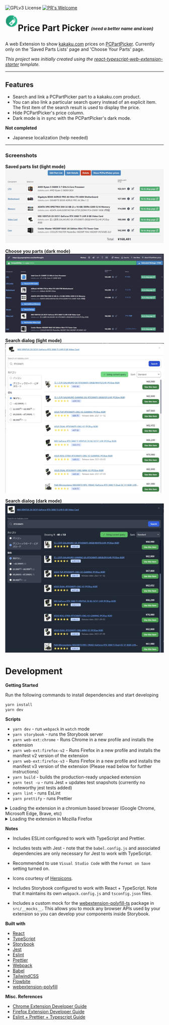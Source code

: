 ![GPLv3 License](https://img.shields.io/github/license/ammargitham/PricePartPicker)
[![PR's Welcome](https://img.shields.io/badge/PRs-welcome-brightgreen.svg?style=flat)](http://makeapullrequest.com)

<img align="left" width="40" height="40" src="./images/icon-128.png" alt="Price Part Picker">

# Price Part Picker <sub><sup><sub><sup><i>(need a better name and icon)</i></sup></sub></sup></sub>

A web Extension to show [kakaku.com](kakaku.com) prices on [PCPartPicker](pcpartpicker.com). Currently only on the 'Saved Parts Lists' page and 'Choose Your Parts' page.

*This project was initially created using the [react-typescript-web-extension-starter](https://github.com/aeksco/react-typescript-web-extension-starter) template.*

---

## Features

- Search and link a PCPartPicker part to a kakaku.com product.
- You can also link a particular search query instead of an explicit item. The first item of the search result is used to display the price.
- Hide PCPartPicker's price column.
- Dark mode is in sync with the PCPartPicker's dark mode.

**Not completed**
- Japanese localization (help needed)

---

### Screenshots

**Saved parts list (light mode)**
![](./images/saved_light_1.jpg)

**Choose you parts (dark mode)**
![](./images/choose_dark_1.jpg)

**Search dialog (light mode)**
![](./images/search_dialog_light_1.jpg)

**Search dialog (dark mode)**
![](./images/search_dialog_dark_1.jpg)

# Development

**Getting Started**

Run the following commands to install dependencies and start developing

```
yarn install
yarn dev
```

**Scripts**

-   `yarn dev` - run `webpack` in `watch` mode
-   `yarn storybook` - runs the Storybook server
-   `yarn web-ext:chrome` - Runs Chrome in a new profile and installs the extension
-   `yarn web-ext:firefox-v2` - Runs Firefox in a new profile and installs the manifest v2 version of the extension
-   `yarn web-ext:firefox-v3` - Runs Firefox in a new profile and installs the manifest v3 version of the extension (Please read below for further instructions)
-   `yarn build` - builds the production-ready unpacked extension
-   `yarn test -u` - runs Jest + updates test snapshots (currently no noteworthy jest tests added)
-   `yarn lint` - runs EsLint
-   `yarn prettify` - runs Prettier

<details>
  <summary>Loading the extension in a chromium based browser (Google Chrome, Microsoft Edge, Brave, etc)</summary>

There are two ways of running the extension in a chromium based browser. Make sure you have already run `yarn dev` or `yarn build`.

1. Using the web-ext tool (Recommended): Run `yarn web-ext:chrome`. This will start the browser using a new profile and install the extension. For configuration options check `web-ext.chrome.config.js`. See all available configuration options [here](https://extensionworkshop.com/documentation/develop/web-ext-command-reference/#commands).
2. Manual: In [Google Chrome](https://www.google.com/chrome/), open up [chrome://extensions](chrome://extensions) in a new tab. Make sure the `Developer Mode` checkbox in the upper-right corner is turned on. Click `Load unpacked` and select the `dist/chrome` directory in this repository - your extension should now be loaded. This process will be similar for all chromium based browsers.

![Installed Extension in Google Chrome](./images/chrome_ext_1.jpg "Installed Extension in Google Chrome")

</details>

<details>
  <summary>Loading the extension in Mozilla Firefox</summary>

There are two ways of running the extension in Mozilla Firefox. Make sure you have already run `yarn dev` or `yarn build`.
1. Using the web-ext tool (Recommended):
    - **For manifest v2 version**: Run `yarn web-ext:firefox-v2`. This will start the browser using a new profile and install the extension. For configuration options check `web-ext.firefox.v2.config.js`. See all available configuration options [here](https://extensionworkshop.com/documentation/develop/web-ext-command-reference/#commands).
    - **For manifest v3 version**: Run `yarn web-ext:firefox-v3`. This will start the browser using a new profile and install the extension. **Currently you will have to manually grant the extension the permissions to access pcpricepicker.com and kakaku.com**. To do this open `about:addons`, click the extension, go to the `Permissions` tab, and enable the disabled permissions. For more run configuration options check `web-ext.firefox.v2.config.js`. See all available configuration options [here](https://extensionworkshop.com/documentation/develop/web-ext-command-reference/#commands).
2. Manual:
    - **For manifest v2 version**: In [Mozilla Firefox](https://www.mozilla.org/en-US/firefox/new/), open up the [about:debugging](about:debugging) page in a new tab. Click the `This Firefox` link in the sidebar. One the `This Firefox` page, click the `Load Temporary Add-on...` button and select the `manifest.json` from the `dist/firefox/v2` directory in this repository - your extension should now be loaded.
    - **For manifest v3 version**: First follow the instructions mentioned [here](https://extensionworkshop.com/documentation/develop/manifest-v3-migration-guide/#turn-on-the-developer-preview). Then follow the instructions mentioned for the manifest v2 version but load the `dist/firefox/v3` directory.

![Installed Extension in Mozilla Firefox](./images/firefox_ext_1.jpg "Installed Extension in Mozilla Firefox")

</details>

**Notes**
-   Includes ESLint configured to work with TypeScript and Prettier.

-   Includes tests with Jest - note that the `babel.config.js` and associated dependencies are only necessary for Jest to work with TypeScript.

-   Recommended to use `Visual Studio Code` with the `Format on Save` setting turned on.

-   Icons courtesy of [Heroicons](https://heroicons.com/).

-   Includes Storybook configured to work with React + TypeScript. Note that it maintains its own `webpack.config.js` and `tsconfig.json` files.

-   Includes a custom mock for the [webextension-polyfill-ts](https://github.com/Lusito/webextension-polyfill-ts) package in `src/__mocks__`. This allows you to mock any browser APIs used by your extension so you can develop your components inside Storybook.

**Built with**

-   [React](https://reactjs.org)
-   [TypeScript](https://www.typescriptlang.org/)
-   [Storybook](https://storybook.js.org/)
-   [Jest](https://jestjs.io)
-   [Eslint](https://eslint.org/)
-   [Prettier](https://prettier.io/)
-   [Webpack](https://webpack.js.org/)
-   [Babel](https://babeljs.io/)
-   [TailwindCSS](https://tailwindcss.com/)
-   [Flowbite](https://flowbite.com/)
-   [webextension-polyfill](https://github.com/mozilla/webextension-polyfill)

**Misc. References**

-   [Chrome Extension Developer Guide](https://developer.chrome.com/extensions/devguide)
-   [Firefox Extension Developer Guide](https://developer.mozilla.org/en-US/docs/Mozilla/Add-ons/WebExtensions/Your_first_WebExtension)
-   [Eslint + Prettier + Typescript Guide](https://dev.to/robertcoopercode/using-eslint-and-prettier-in-a-typescript-project-53jb)
